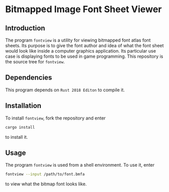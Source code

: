 # Bitmapped Image Font Sheet Viewer

## Introduction
The program `fontview` is a utility for viewing bitmapped font atlas font sheets. Its purpose is
to give the font author and idea of what the font sheet would look like inside a computer graphics application.
Its particular use case is displaying fonts to be used in game programming. This repository is the source tree
for `fontview`.

## Dependencies
This program depends on `Rust 2018 Editon` to compile it.

## Installation
To install `fontview`, fork the repository and enter
```bash
cargo install
```
to install it.

## Usage
The program `fontview` is used from a shell environment. To use it, enter
```bash
fontview --input /path/to/font.bmfa
``` 
to view what the bitmap font looks like.
